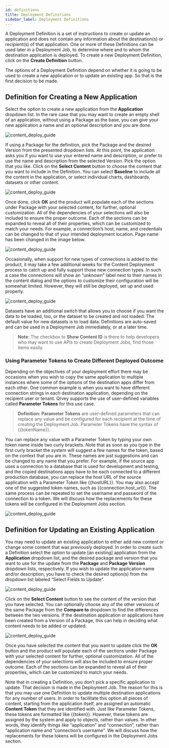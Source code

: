```yaml
---
id: definitions 
title: Deployment Definitions
sidebar_label: Deployment Definitions
---
```


<div style={{textAlign: "justify"}}>

A Deployment Definition is a set of instructions to create or update an application and does not contain any information about the destination(s) or recipient(s) of that application. One or more of these Definitions can be used later in a Deployment Job, to determine where and to whom the destination application is deployed. To create a new Deployment Definition, click on the **Create Definition** button. 

The options of a Deployment Definition depend on whether it is going to be used to create a new application or to update an existing app. So that is the first decision to be made.

## Definition for Creating a New Application
Select the option to create a new application from the **Application** dropdown list. In the rare case that you may want to create an empty shell of an application, without using a Package as the base, you can give your new application a name and an optional description and you are done.

![content_deploy_guide](https://s3.amazonaws.com/cdn.qrvey.com/documentation_assets/admin/Content+Deployment+Guide/cd_guide5.png#thumbnail)

If using a Package for the definition, pick the Package and the desired Version from the presented dropdown lists. At this point, the application asks you if you want to use your entered name and description, or prefer to use the name and description from the selected Version. Pick the option that you like. 
Click on the **Select Content** button to choose the content that you want to include in the Definition. You can select **Baseline** to include all the content in the application, or select individual charts, dashboards, datasets or other content. 

![content_deploy_guide](https://s3.amazonaws.com/cdn.qrvey.com/documentation_assets/admin/Content+Deployment+Guide/cd_guide6.png#thumbnail-40)


Once done, click **OK** and the product will populate each of the sections under Package with your selected content, for further, optional customization. All of the dependencies of your selections will also be included to ensure the proper outcome. Each of the sections can be expanded to reveal all of their properties, which can be customized to match your needs. For example, a connection’s host, name, and credentials can be changed to that of your intended deployment location. Page name has been changed in the image below.

![content_deploy_guide](https://s3.amazonaws.com/cdn.qrvey.com/documentation_assets/admin/Content+Deployment+Guide/cd_guide7.png#thumbnail)

Occasionally, when support for new types of connections is added to the product, it may take a few additional weeks for the Content Deployment process to catch up and fully support those new connection types. In such a case the connections will show an “unknown” label next to their names in the content dialog and the options to customize their configuration will be somewhat limited. However, they will still be deployed, set up and used properly. 

![content_deploy_guide](https://s3.amazonaws.com/cdn.qrvey.com/documentation_assets/admin/Content-Deployment/Definitions/select-content.png#thumbnail-40)

Datasets have an additional switch that allows you to choose if you want the data to be loaded, too, or the dataset to be created and not loaded. The default value for new datasets is to load data. Definitions are auto-saved and can be used in a Deployment Job immediately, or at a later time.


>**Note**: The checkbox to **Show Content ID** is there to help developers who may want to use APIs to create Deployment Jobs, find those items easily.

### Using Parameter Tokens to Create Different Deployed Outcome
Depending on the objectives of your deployment effort there may be occasions when you wish to copy the same application to multiple instances where some of the options of the destination apps differ from each other. One common example is when you want to have different connection strings in each destination application, depending on the recipient user or tenant. 
Qrvey supports the use of user-defined variables called **Parameter Tokens** for this use case. 

>**Definition: Parameter Tokens** are user-defined parameters that can replace any value and be configured for each recipient at the time of creating the Deployment Job. Parameter Tokens have the syntax of {{tokenName}}. 

You can replace any value with a Parameter Token by typing your own token name inside two curly brackets. Note that as soon as you type in the first curly bracket the system will suggest a few names for the token, based on the context that you are in. These names are just suggestions and can be changed to any name that you prefer. For example, if the source app uses a connection to a database that is used for development and testing, and the copied destinations apps have to be each connected to a different production database, you can replace the host URL of the source application with a Parameter Token like {{hostURL}}. You may also accept one of the suggested token names, such as {{connection.host_url}}. The same process can be repeated to set the username and password of the connection to a token. We will discuss how the replacements for these tokens will be configured in the Deployment Jobs section. 

![content_deploy_guide](https://s3.amazonaws.com/cdn.qrvey.com/documentation_assets/admin/Content+Deployment+Guide/cd_guide8.png#thumbnail)

## Definition for Updating an Existing Application
You may need to update an existing application to either add new content or change some content that was previously deployed. In order to create such a Definition select the option to update [an existing] application from the **Application** dropdown list, and the desired package and version that you want to use for the update from the **Package** and **Package Version** dropdown lists, respectively. If you wish to update the application name and/or description, you have to check the desired option(s) from the dropdown list labeled “Select Fields to Update”. 

![content_deploy_guide](https://s3.amazonaws.com/cdn.qrvey.com/documentation_assets/admin/Content+Deployment+Guide/cd_guide9.png#thumbnail)

Click on the **Select Content** button to see the content of the version that you have selected. You can optionally choose any of the other versions of the same Package from the **Compare to** dropdown to find the differences between the two versions. If the destination application or applications have been created from a Version of a Package, this can help in deciding what content needs to be added or updated. 

 ![content_deploy_guide](https://s3.amazonaws.com/cdn.qrvey.com/documentation_assets/admin/Content+Deployment+Guide/cd_guide10.png#thumbnail-40)


Once you have selected the content that you want to update click the **OK** button and the product will populate each of the sections under Package with your selected content for further, optional customization. All of the dependencies of your selections will also be included to ensure proper outcome. Each of the sections can be expanded to reveal all of their properties, which can be customized to match your needs. 

Note that in creating a Definition, you don’t pick a specific application to update. That decision is made in the Deployment Job. The reason for this is that you may use one Definition to update multiple destination applications for any number of users. In order to facilitate this option all pieces of content, starting from the application itself, are assigned an automatic **Content Token** that they are identified with. Just like Parameter Tokens, these tokens are formatted like {{token}}. However, these tokens are assigned by the system and apply to objects, rather than values. In other words, they identify things like “application” and “connection”, rather than “application name and “connection’s username”. We will discuss how the replacements for these tokens will be configured in the Deployment Jobs section. 


</div>